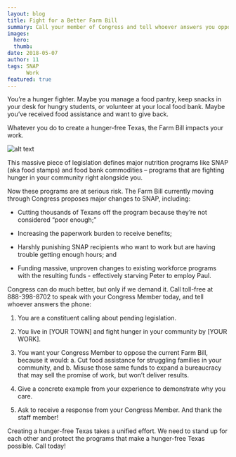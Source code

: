 ```yaml
---
layout: blog
title: Fight for a Better Farm Bill
summary: Call your member of Congress and tell whoever answers you oppose cuts to SNAP in the Farm Bill.
images:
  hero:
  thumb:
date: 2018-05-07
author: 11
tags: SNAP
      Work
featured: true
---
```


You’re a hunger fighter. Maybe you manage a food pantry, keep snacks in your desk for hungry students, or volunteer at your  local food bank. Maybe you’ve received food assistance and want to give back.

Whatever you do to create a hunger-free Texas, the Farm Bill impacts your work.

![alt text](https://s3-us-west-2.amazonaws.com/assets.feedingtexas.org/images/posts/solve-locally.jpg)

This massive piece of legislation defines major nutrition programs like SNAP (aka food stamps) and food bank commodities – programs that are fighting hunger in your community right alongside you.

Now these programs are at serious risk. The Farm Bill currently moving through Congress proposes major changes to SNAP, including:

- Cutting thousands of Texans off the program because they’re not considered “poor enough;”

- Increasing the paperwork burden to receive benefits;

- Harshly punishing SNAP recipients who want to work but are having trouble getting enough hours; and

- Funding massive, unproven changes to existing workforce programs with the resulting funds - effectively starving Peter to employ Paul.

Congress can do much better, but only if we demand it. Call toll-free at 888-398-8702 to speak with your Congress Member today, and tell whoever answers the phone:

1) You are a constituent calling about pending legislation.

2) You live in [YOUR TOWN] and fight hunger in your community by [YOUR WORK].

3) You want your Congress Member to oppose the current Farm Bill, because it would:
a. Cut food assistance for struggling families in your community, and 
b. Misuse those same funds to expand a bureaucracy that may sell the promise of work, but won’t deliver results.

4) Give a concrete example from your experience to demonstrate why you care.

5) Ask to receive a response from your Congress Member. And thank the staff member!

Creating a hunger-free Texas takes a unified effort. We need to stand up for each other and protect the programs that make a hunger-free Texas possible. Call today!  

